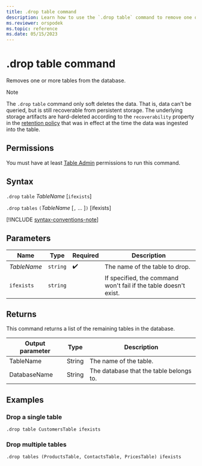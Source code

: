 ```yaml
---
title: .drop table command
description: Learn how to use the `.drop table` command to remove one or more tables from a database.
ms.reviewer: orspodek
ms.topic: reference
ms.date: 05/15/2023
---
```

# .drop table command

Removes one or more tables from the database.

> [!NOTE]
> The `.drop` `table` command only soft deletes the data. That is, data can't be queried, but is still recoverable from persistent storage. The underlying storage artifacts are hard-deleted according to the `recoverability` property in the [retention policy](../management/retention-policy.md) that was in effect at the time the data was ingested into the table.

## Permissions

You must have at least [Table Admin](access-control/role-based-access-control.md) permissions to run this command.

## Syntax

`.drop` `table` *TableName* [`ifexists`]

`.drop` `tables` `(`*TableName* [`,` ... ]`)` [ifexists]

[!INCLUDE [syntax-conventions-note](../../includes/syntax-conventions-note.md)]

## Parameters

| Name | Type | Required | Description |
|--|--|--|--|
| *TableName* | `string` |  :heavy_check_mark: | The name of the table to drop. |
|`ifexists`| `string` || If specified, the command won't fail if the table doesn't exist.|

## Returns

This command returns a list of the remaining tables in the database.

| Output parameter | Type   | Description                             |
|------------------|--------|-----------------------------------------|
| TableName        | String | The name of the table.                  |
| DatabaseName     | String | The database that the table belongs to. |

## Examples

### Drop a single table

```kusto
.drop table CustomersTable ifexists
```

### Drop multiple tables

```kusto
.drop tables (ProductsTable, ContactsTable, PricesTable) ifexists
```
